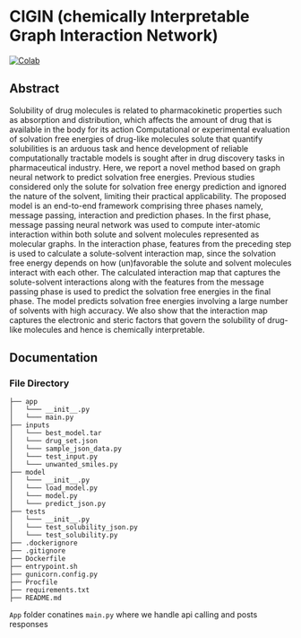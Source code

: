 # CIGIN (chemically Interpretable Graph Interaction Network)

[![Colab](https://colab.research.google.com/assets/colab-badge.svg)](https://colab.research.google.com/drive/10SZqCpc8wp0sUU-TGhhLGZ6Vmy3ihPg0?usp=sharing)

## Abstract

Solubility of drug molecules is related to pharmacokinetic properties such as absorption and distribution, which affects the amount of drug that is available in the body for its action Computational or experimental evaluation of solvation free energies of drug-like molecules solute that quantify solubilities is an arduous task and hence development of reliable computationally tractable models is sought after in drug discovery tasks in pharmaceutical industry. Here, we report a novel method based on graph neural network to predict solvation free energies. Previous studies considered only the solute for solvation free energy prediction and ignored the nature of the solvent, limiting their practical applicability. The proposed model is an end-to-end framework comprising three phases namely, message passing, interaction and prediction phases. In the first phase, message passing neural network was used to compute inter-atomic interaction within both solute and solvent molecules represented as molecular graphs. In the interaction phase, features from the preceding step is used to calculate a solute-solvent interaction map, since the solvation free energy depends on how (un)favorable the solute and solvent molecules interact with each other. The calculated interaction map that captures the solute-solvent interactions along with the features from the message passing phase is used to predict the solvation free energies in the final phase. The model predicts solvation free energies involving a large number of solvents with high accuracy. We also show that the interaction map captures the electronic and steric factors that govern the solubility of drug-like molecules and hence is chemically interpretable.

## Documentation

### File Directory

```
├── app
│   └─── __init__.py
│   └─── main.py
├── inputs
│   └─── best_model.tar
│   └─── drug_set.json
│   └─── sample_json_data.py
│   └─── test_input.py
│   └─── unwanted_smiles.py
├── model
│   └─── __init__.py
│   └─── load_model.py
│   └─── model.py
│   └─── predict_json.py
├── tests
│   └─── __init__.py
│   └─── test_solubility_json.py
│   └─── test_solubility.py
├── .dockerignore
├── .gitignore
├── Dockerfile
├── entrypoint.sh
├── gunicorn.config.py
├── Procfile
├── requirements.txt
├── README.md

```

`App` folder conatines `main.py` where we handle api calling and posts responses
